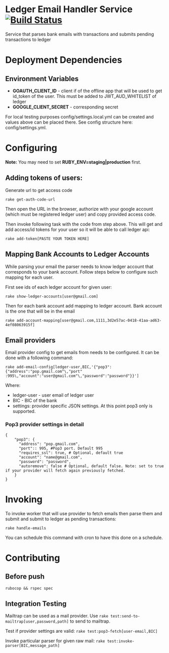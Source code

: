 # Ledger Email Handler Service  [<img src="https://travis-ci.org/evgeny-myasishchev/ledger.email-handler.svg?branch=master" alt="Build Status" />](https://travis-ci.org/evgeny-myasishchev/ledger.email-handler)

Service that parses bank emails with transactions and submits pending transactions to ledger

# Deployment Dependencies

## Environment Variables
* **GOAUTH_CLIENT_ID** - client if of the offline app that will be used to get id_token of the user. This must be added to JWT_AUD_WHITELIST of ledger
* **GOOGLE_CLIENT_SECRET** - corresponding secret

For local testing purposes config/settings.local.yml can be created and values above can be placed there. See config structure here: config/settings.yml.

# Configuring

**Note:** You may need to set **RUBY_ENV=staging|production** first.

## Adding tokens of users:
Generate url to get access code
```
rake get-auth-code-url
```

Then open the URL in the browser, authorize with your google account (which must be registered ledger user) and copy provided access code.

Then invoke following task with the code from step above. This will get and add access/id tokens for your user so it will be able to call ledger api:
```
rake add-token[PASTE YOUR TOKEN HERE]
```

## Mapping Bank Accounts to Ledger Accounts

While parsing your email the parser needs to know ledger account that corresponds to your bank account. Follow steps below to configure such mapping for each user.

First see ids of each ledger account for given user:
```
rake show-ledger-accounts[user@gmail.com]
```

Then for each bank account add mapping to ledger account. Bank account is the one that will be in the email
```
rake add-account-mapping[user@gmail.com,1111,3d2e57ac-0418-41aa-ad63-4ef08063915f]
```

## Email providers

Email provider config to get emails from needs to be configured. It can be done with a following command:
```
rake add-email-config[ledger-user,BIC,'{"pop3":{"address":"pop.gmail.com"\,"port"
:995\,"account":"user@gmail.com"\,"password":"password"}}']
```

Where:
* ledger-user - user email of ledger user
* BIC - BIC of the bank 
* settings: provider specific JSON settings. At this point pop3 only is supported.

### Pop3 provider settings in detail
```
{
    "pop3": {
      "address": "pop.gmail.com",
      "port":: 995, #Pop3 port. Default 995
      "requires_ssl": true, # Optional, default true
      "account": "name@gmail.com",
      "password": "password",
      "autoremove": false # Optional, default false. Note: set to true if your provider will fetch again previously fetched.
    }
}
```

# Invoking

To invoke worker that will use provider to fetch emails then parse them and submit and submit to ledger as pending transactions:
```
rake handle-emails
```

You can schedule this command with cron to have this done on a schedule.

# Contributing
## Before push

```rubocop && rspec spec```

## Integration Testing

Mailtrap can be used as a mail provider. Use ```rake test:send-to-mailtrap[user,password,path]``` to send to mailtrap.

Test if provider settings are valid:
```rake test:pop3-fetch[user-email,BIC]```

Invoke particular parser for given raw mail:
```rake test:invoke-parser[BIC,message_path]```
